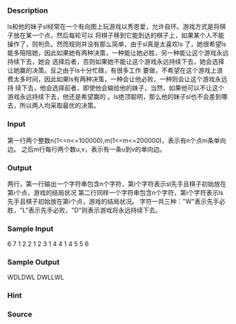 
### Description
ls和他的妹子sl经常在一个有向图上玩游戏以秀恩爱，允许自环。游戏方式是将棋子放在某一个点，然后每轮可以
将棋子移到它能到达的棋子上，如果某个人不能操作了，则判负。然而规则并没有那么简单，由于sl真是太喜欢ls
了，她很希望ls能多陪陪她，因此如果她有两种决策，一种能让她必胜，另一种能让这个游戏永远持续下去，她会
选择后者，否则如果她不能让这个游戏永远持续下去，她会选择让她赢的决策。反之由于ls十分忙碌，有很多工作
要做，不希望在这个游戏上浪费太多时间，因此如果ls有两种决策，一种会让他必败，一种则会让这个游戏永远持
续下去，他会选择前者，即使他会输给他的妹子，当然，如果他可以不让这个游戏永远持续下去，他还是希望赢的
。ls绝顶聪明，那么他的妹子sl也不会差到哪去，所以两人均采取最优的决策。

### Input
第一行两个整数n(1<=n<=100000),m(1<=m<=200000)，表示有n个点m条单向边。
之后m行每行两个数u,v，表示有一条u到v的单向边。

### Output
两行，第一行输出一个字符串包含n个字符，第i个字符表示sl先手且棋子初始放在第i个点，游戏的结局状况
第二行同样一个字符串包含n个字符，第i个字符表示ls先手且棋子初始放在第i个点，游戏的结局状况。
字符一共三种："W"表示先手必胜，"L"表示先手必败，"D"则表示游戏将永远持续下去。

### Sample Input
6 7
1 2
2 1
2 3
1 4
4 1
4 5
5 6
### Sample Output
WDLDWL
DWLLWL
### Hint

### Source
